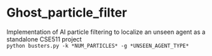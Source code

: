 # Ghost_particle_filter
Implementation of AI particle filtering to localize an unseen agent as a standalone CSE511 project  
`python busters.py -k *NUM_PARTICLES* -g *UNSEEN_AGENT_TYPE*`
